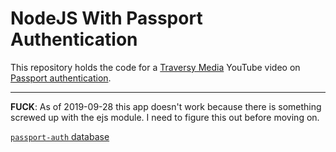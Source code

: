 # NodeJS With Passport Authentication

This repository holds the code for a [Traversy Media](https://www.youtube.com/channel/UC29ju8bIPH5as8OGnQzwJyA) YouTube video on [Passport authentication](https://youtu.be/6FOq4cUdH8k).

---

**FUCK**: As of 2019-09-28 this app doesn't work because there is something screwed up with the ejs module. I need to figure this out before moving on.

[`passport-auth` database](https://cloud.mongodb.com/v2/5d8f614dc56c9839eee37609#clusters)

